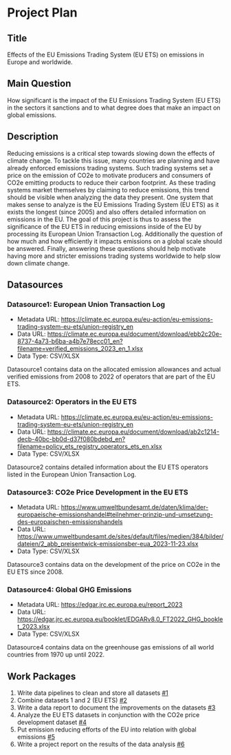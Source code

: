 # Project Plan

## Title
<!-- Give your project a short title. -->
Effects of the EU Emissions Trading System (EU ETS) on emissions in Europe and worldwide.

## Main Question

<!-- Think about one main question you want to answer based on the data. -->
How significant is the impact of the EU Emissions Trading System (EU ETS) in the sectors it sanctions and to what degree does that make an impact on global emissions.

## Description

<!-- Describe your data science project in max. 200 words. Consider writing about why and how you attempt it. -->
Reducing emissions is a critical step towards slowing down the effects of climate change. To tackle this issue, many countries are planning and have already enforced emissions trading systems. Such trading systems set a price on the emission of CO2e to motivate producers and consumers of CO2e emitting products to reduce their carbon footprint. As these trading systems market themselves by claiming to reduce emissions, this trend should be visible when analyzing the data they present. One system that makes sense to analyze is the EU Emissions Trading System (EU ETS) as it exists the longest (since 2005) and also offers detailed information on emissions in the EU. The goal of this project is thus to assess the significance of the EU ETS in reducing emissions inside of the EU by processing its European Union Transaction Log. Additionally the question of how much and how efficiently it impacts emissions on a global scale should be answered. Finally, answering these questions should help motivate having more and stricter emissions trading systems worldwide to help slow down climate change.

## Datasources

<!-- Describe each datasources you plan to use in a section. Use the prefic "DatasourceX" where X is the id of the datasource. -->

### Datasource1: European Union Transaction Log
* Metadata URL: https://climate.ec.europa.eu/eu-action/eu-emissions-trading-system-eu-ets/union-registry_en
* Data URL: https://climate.ec.europa.eu/document/download/ebb2c20e-8737-4a73-b6ba-a4b7e78ecc01_en?filename=verified_emissions_2023_en_1.xlsx
* Data Type: CSV/XLSX

Datasource1 contains data on the allocated emission allowances and actual verified emissions from 2008 to 2022 of operators that are part of the EU ETS. 

### Datasource2: Operators in the EU ETS
* Metadata URL: https://climate.ec.europa.eu/eu-action/eu-emissions-trading-system-eu-ets/union-registry_en
* Data URL: https://climate.ec.europa.eu/document/download/ab2c1214-decb-40bc-bb0d-d37f080bdebd_en?filename=policy_ets_registry_operators_ets_en.xlsx
* Data Type: CSV/XLSX

Datasource2 contains detailed information about the EU ETS operators listed in the European Union Transaction Log.

### Datasource3: CO2e Price Development in the EU ETS
* Metadata URL: https://www.umweltbundesamt.de/daten/klima/der-europaeische-emissionshandel#teilnehmer-prinzip-und-umsetzung-des-europaischen-emissionshandels
* Data URL: https://www.umweltbundesamt.de/sites/default/files/medien/384/bilder/dateien/2_abb_preisentwick-emissionsber-eua_2023-11-23.xlsx
* Data Type: CSV/XLSX

Datasource3 contains data on the development of the price on CO2e in the EU ETS since 2008.

### Datasource4: Global GHG Emissions
* Metadata URL: https://edgar.jrc.ec.europa.eu/report_2023
* Data URL: https://edgar.jrc.ec.europa.eu/booklet/EDGARv8.0_FT2022_GHG_booklet_2023.xlsx
* Data Type: CSV/XLSX

Datasource4 contains data on the greenhouse gas emissions of all world countries from 1970 up until 2022.

## Work Packages

<!-- List of work packages ordered sequentially, each pointing to an issue with more details. -->

1. Write data pipelines to clean and store all datasets [#1][i1]
2. Combine datasets 1 and 2 (EU ETS) [#2][i2]
3. Write a data report to document the improvements on the datasets [#3][i3]
4. Analyze the EU ETS datasets in conjunction with the CO2e price development dataset [#4][i4]
5. Put emission reducing efforts of the EU into relation with global emissions [#5][i5]
6. Write a project report on the results of the data analysis [#6][i6]

[i1]: https://github.com/stefanpfahler/made-template/issues/3
[i2]: https://github.com/stefanpfahler/made-template/issues/4
[i3]: https://github.com/stefanpfahler/made-template/issues/5
[i4]: https://github.com/stefanpfahler/made-template/issues/6
[i5]: https://github.com/stefanpfahler/made-template/issues/7
[i6]: https://github.com/stefanpfahler/made-template/issues/8